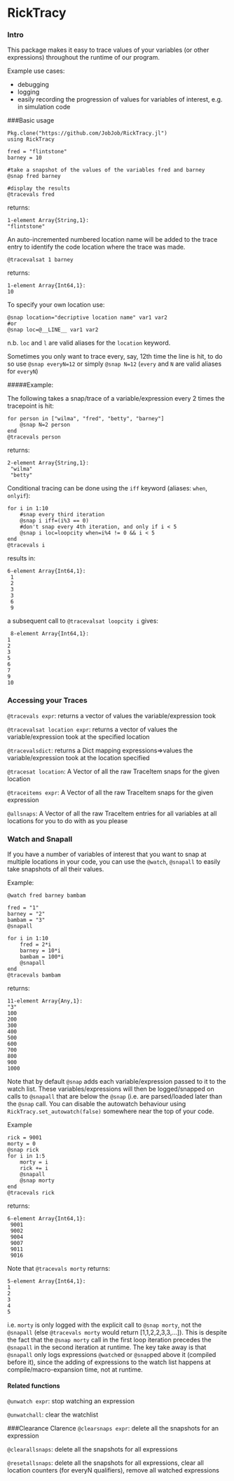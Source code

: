 # RickTracy
### Intro
This package makes it easy to trace values of your variables (or other expressions) throughout the runtime of our program.

Example use cases:
* debugging
* logging
* easily recording the progression of values for variables of interest, e.g. in simulation code

###Basic usage

    Pkg.clone("https://github.com/JobJob/RickTracy.jl")
    using RickTracy

    fred = "flintstone"
    barney = 10

    #take a snapshot of the values of the variables fred and barney
    @snap fred barney

    #display the results
    @tracevals fred

returns:

    1-element Array{String,1}:
    "flintstone"

An auto-incremented numbered location name will be added to the trace entry to identify
the code location where the trace was made.

    @tracevalsat 1 barney

returns:

    1-element Array{Int64,1}:
    10

To specify your own location use:

    @snap location="decriptive location name" var1 var2
    #or
    @snap loc=@__LINE__ var1 var2

n.b. `loc` and `l` are valid aliases for the `location` keyword.

Sometimes you only want to trace every, say, 12th time the line is hit, to do so use `@snap everyN=12` or simply `@snap N=12` (`every` and `N` are valid aliases for  `everyN`)

#####Example:

The following takes a snap/trace of a variable/expression every 2 times
the tracepoint is hit:

    for person in ["wilma", "fred", "betty", "barney"]
        @snap N=2 person
    end
    @tracevals person

returns:

    2-element Array{String,1}:
     "wilma"
     "betty"

Conditional tracing can be done using the `iff` keyword (aliases: `when`, `onlyif`):

    for i in 1:10
        #snap every third iteration
        @snap i iff=(i%3 == 0)
        #don't snap every 4th iteration, and only if i < 5
        @snap i loc=loopcity when=i%4 != 0 && i < 5
    end
    @tracevals i

results in:

    6-element Array{Int64,1}:
     1
     2
     3
     3
     6
     9

 a subsequent call to `@tracevalsat loopcity i` gives:

     8-element Array{Int64,1}:
    1
    2
    3
    5
    6
    7
    9
    10

### Accessing your Traces

`@tracevals expr`: returns a vector of values the variable/expression took

`@tracevalsat location expr`: returns a vector of values the variable/expression took at the specified location

`@tracevalsdict`: returns a Dict mapping expressions=>values the variable/expression took at the location specified

`@tracesat location`: A Vector of all the raw TraceItem snaps for the given location

`@traceitems expr`: A Vector of all the raw TraceItem snaps for the given expression

`@allsnaps`: A Vector of all the raw TraceItem entries for all variables at all locations for you to do with as you please


### Watch and Snapall

 If you have a number of variables of interest that you want to snap at multiple locations in your code, you can use the `@watch`, `@snapall` to easily take snapshots of all their values.

Example:

    @watch fred barney bambam

    fred = "1"
    barney = "2"
    bambam = "3"
    @snapall

    for i in 1:10
        fred = 2*i
        barney = 10*i
        bambam = 100*i
        @snapall
    end
    @tracevals bambam

returns:

    11-element Array{Any,1}:
    "3"
    100
    200
    300
    400
    500
    600
    700
    800
    900
    1000

Note that by default `@snap` adds each variable/expression passed to it to the watch list. These variables/expressions will then be logged/snapped on calls to `@snapall` that are below the `@snap` (i.e. are parsed/loaded later than the `@snap` call. You can disable the autowatch behaviour using
`RickTracy.set_autowatch(false)` somewhere near the top of your code.

Example

    rick = 9001
    morty = 0
    @snap rick
    for i in 1:5
        morty = i
        rick += i
        @snapall
        @snap morty
    end
    @tracevals rick

returns:

    6-element Array{Int64,1}:
     9001
     9002
     9004
     9007
     9011
     9016

Note that `@tracevals morty` returns:

    5-element Array{Int64,1}:
    1
    2
    3
    4
    5

i.e. `morty` is only logged with the explicit call to `@snap morty`, not the `@snapall`  (else `@tracevals morty` would return [1,1,2,2,3,3,...]). This is despite the fact that the `@snap morty` call in the first loop iteration precedes the `@snapall` in the second iteration at runtime. The key take away is that `@snapall` only logs expressions `@watch`ed or `@snap`ped above it (compiled before it), since the adding of expressions to the watch list happens at compile/macro-expansion time, not at runtime.

#### Related functions
`@unwatch expr`: stop watching an expression

`@unwatchall`: clear the watchlist

###Clearance Clarence
`@clearsnaps expr`: delete all the snapshots for an expression

`@clearallsnaps`: delete all the snapshots for all expressions

`@resetallsnaps`: delete all the snapshots for all expressions, clear all location counters (for everyN qualifiers), remove all watched expressions
